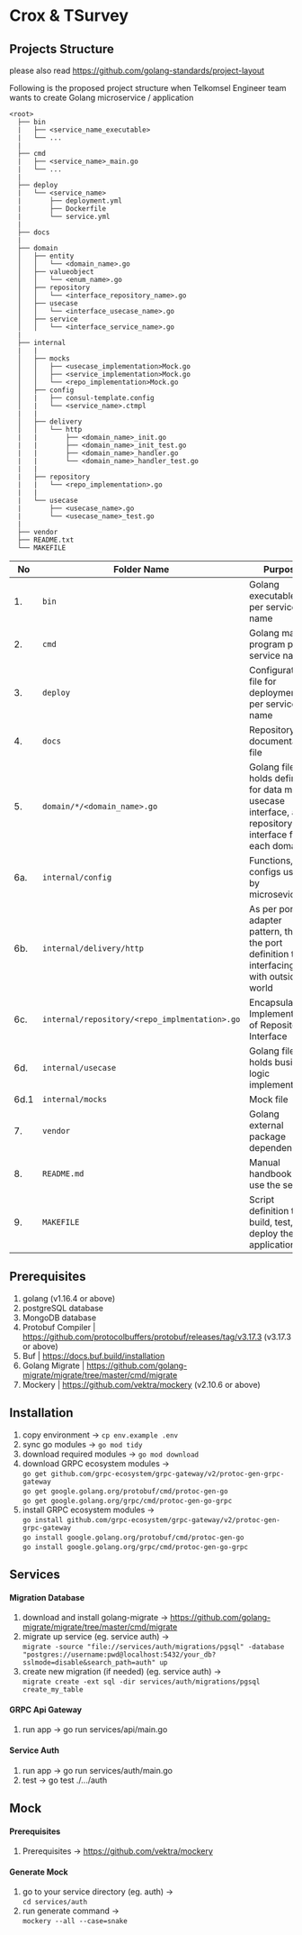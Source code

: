 # Crox & TSurvey

## Projects Structure

please also read https://github.com/golang-standards/project-layout

Following is the proposed project structure when Telkomsel Engineer team wants to create Golang microservice /
application

```
<root>
  ├── bin
  |   ├── <service_name_executable>
  |   └── ...
  |
  ├── cmd
  |   ├── <service_name>_main.go
  |   └── ...
  |
  ├── deploy
  |   └── <service_name>
  |       ├── deployment.yml
  |       ├── Dockerfile
  |       └── service.yml
  |
  ├── docs
  |
  ├── domain
  │   ├── entity
  │   │   └── <domain_name>.go
  │   ├── valueobject
  │   │   └── <enum_name>.go
  │   ├── repository
  │   │   └── <interface_repository_name>.go
  │   ├── usecase
  │   │   └── <interface_usecase_name>.go
  │   ├── service
  │   │   └── <interface_service_name>.go
  |
  ├── internal
  |   |
  │   ├── mocks
  │   │   ├── <usecase_implementation>Mock.go
  │   │   ├── <service_implementation>Mock.go
  │   │   └── <repo_implementation>Mock.go
  │   ├── config
  │   |   ├── consul-template.config
  │   |   └── <service_name>.ctmpl
  |   |
  │   ├── delivery
  │   │   └── http
  |   |       ├── <domain_name>_init.go
  |   |       ├── <domain_name>_init_test.go
  |   |       ├── <domain_name>_handler.go
  |   |       └── <domain_name>_handler_test.go
  |   |
  |   ├── repository
  |   |   └── <repo_implementation>.go
  |   |
  |   └── usecase
  |       ├── <usecase_name>.go
  |       └── <usecase_name>_test.go
  |
  ├── vendor
  ├── README.txt
  └── MAKEFILE
```

| No   | Folder Name                                  | Purpose                                                                                                      |
| ---- |----------------------------------------------| ------------------------------------------------------------------------------------------------------------ |
| 1.   | `bin`                                        | Golang executable file per service name                                                                      |
| 2.   | `cmd`                                        | Golang main program per service name                                                                         |
| 3.   | `deploy`                                     | Configuration file for deployment per service name                                                           |
| 4.   | `docs`                                       | Repository documentation file                                                                                |
| 5.   | `domain/*/<domain_name>.go`                  | Golang file that holds definiton for data model, usecase interface, and repository interface for each domain |
| 6a.  | `internal/config`                            | Functions, configs used by microsevices                                                                      |
| 6b.  | `internal/delivery/http`                     | As per port adapter pattern, this the port definition that interfacing with outside world                    |
| 6c.  | `internal/repository/<repo_implmentation>.go` | Encapsulated Implementation of Repository Interface                                                          |
| 6d.  | `internal/usecase`                           | Golang file that holds business logic implementation                                                         |
| 6d.1 | `internal/mocks`                             | Mock file                                                                                                    |
| 7.   | `vendor`                                     | Golang external package dependencies                                                                         |
| 8.   | `README.md`                                  | Manual handbook to use the service                                                                           |
| 9.   | `MAKEFILE`                                   | Script definition to build, test, and deploy the application                                                 |

## Prerequisites

1. golang (v1.16.4 or above)
2. postgreSQL database
3. MongoDB database
4. Protobuf Compiler | https://github.com/protocolbuffers/protobuf/releases/tag/v3.17.3 (v3.17.3 or above)
5. Buf | https://docs.buf.build/installation
6. Golang Migrate | https://github.com/golang-migrate/migrate/tree/master/cmd/migrate
7. Mockery | https://github.com/vektra/mockery (v2.10.6 or above)

## Installation

1. copy environment -> `cp env.example .env`
2. sync go modules -> `go mod tidy`
3. download required modules -> `go mod download`
4. download GRPC ecosystem modules -> \
   `go get github.com/grpc-ecosystem/grpc-gateway/v2/protoc-gen-grpc-gateway`\
   `go get google.golang.org/protobuf/cmd/protoc-gen-go`\
   `go get google.golang.org/grpc/cmd/protoc-gen-go-grpc`
5. install GRPC ecosystem modules -> \
   `go install github.com/grpc-ecosystem/grpc-gateway/v2/protoc-gen-grpc-gateway`\
   `go install google.golang.org/protobuf/cmd/protoc-gen-go`\
   `go install google.golang.org/grpc/cmd/protoc-gen-go-grpc`

## Services

#### Migration Database

1. download and install golang-migrate -> https://github.com/golang-migrate/migrate/tree/master/cmd/migrate
2. migrate up service (eg. service auth) -> \
   `migrate -source "file://services/auth/migrations/pgsql" -database "postgres://username:pwd@localhost:5432/your_db?sslmode=disable&search_path=auth" up`
3. create new migration (if needed) (eg. service auth) -> \
   `migrate create -ext sql -dir services/auth/migrations/pgsql create_my_table`

#### GRPC Api Gateway

1. run app -> go run services/api/main.go

#### Service Auth

1. run app -> go run services/auth/main.go
2. test -> go test ./.../auth

## Mock

#### Prerequisites

1. Prerequisites -> https://github.com/vektra/mockery

#### Generate Mock

1. go to your service directory (eg. auth) -> \
   `cd services/auth`
2. run generate command -> \
   `mockery --all --case=snake`
